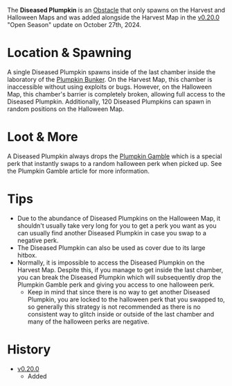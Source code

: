 The **Diseased Plumpkin** is an [Obstacle](/obstacles) that only spawns on the Harvest and Halloween Maps and was added alongside the Harvest Map in the [v0.20.0](https://github.com/HasangerGames/suroi/releases/tag/v0.20.0) "Open Season" update on October 27th, 2024.

# Location & Spawning

A single Diseased Plumpkin spawns inside of the last chamber inside the laboratory of the [Plumpkin Bunker](/buildings/plumpkin_bunker_meta). On the Harvest Map, this chamber is inaccessible without using exploits or bugs. However, on the Halloween Map, this chamber's barrier is completely broken, allowing full access to the Diseased Plumpkin. Additionally, 120 Diseased Plumpkins can spawn in random positions on the Halloween Map.

# Loot & More

A Diseased Plumpkin always drops the [Plumpkin Gamble](/perks/lets_go_gambling) which is a special perk that instantly swaps to a random halloween perk when picked up. See the Plumpkin Gamble article for more information.

# Tips

- Due to the abundance of Diseased Plumpkins on the Halloween Map, it shouldn't usually take very long for you to get a perk you want as you can usually find another Diseased Plumpkin in case you swap to a negative perk.
- The Diseased Plumpkin can also be used as cover due to its large hitbox.
- Normally, it is impossible to access the Diseased Plumpkin on the Harvest Map. Despite this, if you manage to get inside the last chamber, you can break the Diseased Plumpkin which will subsequently drop the Plumpkin Gamble perk and giving you access to one halloween perk. 
  - Keep in mind that since there is no way to get another Diseased Plumpkin, you are locked to the halloween perk that you swapped to, so generally this strategy is not recommended as there is no consistent way to glitch inside or outside of the last chamber and many of the halloween perks are negative.

# History

- [v0.20.0](https://github.com/HasangerGames/suroi/releases/tag/v0.20.0)
  - Added
